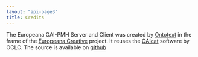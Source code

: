 ```yaml
---
layout: "api-page3"
title: Credits
---
```


The Europeana OAI-PMH Server and Client was created by [Ontotext](http://www.ontotext.com/) in the frame of the [Europeana Creative](http://pro.europeana.eu/web/europeana-creative) project. It reuses the [OAIcat](http://www.oclc.org/research/software/oai/cat.shtm) software by OCLC.
The source is available on [github](https://github.com/europeana/OAI-PMH)